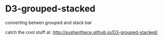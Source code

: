 D3-grouped-stacked
==================

converting betwen grouped and stack bar 

catch the cool stuff at:
http://sushanthece.github.io/D3-grouped-stacked/
